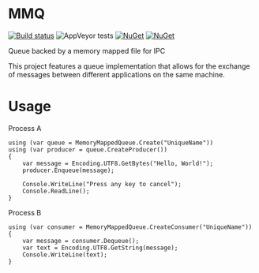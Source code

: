 # MMQ

[![Build status](https://ci.appveyor.com/api/projects/status/dqn0aug6qs46xt2y?svg=true)](https://ci.appveyor.com/project/Kittyfisto/mmq)
![AppVeyor tests](https://img.shields.io/appveyor/tests/Kittyfisto/mmq.svg?color=%234CC61E)
[![NuGet](https://img.shields.io/nuget/dt/mmq.svg)](http://nuget.org/packages/mmq)
[![NuGet](https://img.shields.io/nuget/v/mmq.svg)](http://nuget.org/packages/mmq)

Queue backed by a memory mapped file for IPC

This project features a queue implementation that allows for the exchange of messages between different applications on the same
machine.

# Usage

Process A

    using (var queue = MemoryMappedQueue.Create("UniqueName"))
    using (var producer = queue.CreateProducer())
    {
        var message = Encoding.UTF8.GetBytes("Hello, World!");
        producer.Enqueue(message);

        Console.WriteLine("Press any key to cancel");
        Console.ReadLine();
    }



Process B

    using (var consumer = MemoryMappedQueue.CreateConsumer("UniqueName"))
    {
        var message = consumer.Dequeue();
        var text = Encoding.UTF8.GetString(message);
        Console.WriteLine(text);
    }
